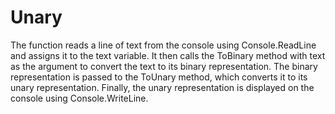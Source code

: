 # Unary

The function reads a line of text from the console using Console.ReadLine and assigns it to the text variable. It then calls the ToBinary method with text as the argument to convert the text to its binary representation. The binary representation is passed to the ToUnary method, which converts it to its unary representation. Finally, the unary representation is displayed on the console using Console.WriteLine.
